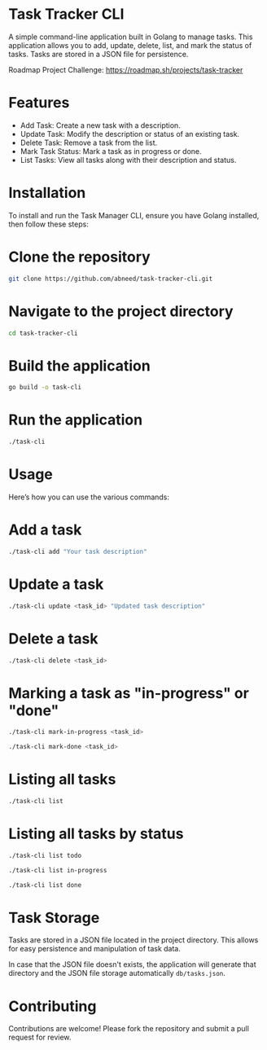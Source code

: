 # Task Tracker CLI

A simple command-line application built in Golang to manage tasks. This application allows you to add, update, delete, list, and mark the status of tasks. Tasks are stored in a JSON file for persistence.

Roadmap Project Challenge: https://roadmap.sh/projects/task-tracker

# Features
- Add Task: Create a new task with a description.
- Update Task: Modify the description or status of an existing task.
- Delete Task: Remove a task from the list.
- Mark Task Status: Mark a task as in progress or done.
- List Tasks: View all tasks along with their description and status.

# Installation
To install and run the Task Manager CLI, ensure you have Golang installed, then follow these steps:

# Clone the repository
```bash
git clone https://github.com/abneed/task-tracker-cli.git
```

# Navigate to the project directory
```bash
cd task-tracker-cli
```

# Build the application
```bash
go build -o task-cli
```

# Run the application
```bash
./task-cli
```

# Usage
Here’s how you can use the various commands:

# Add a task
```bash
./task-cli add "Your task description"
```

# Update a task
```bash
./task-cli update <task_id> "Updated task description"
```

# Delete a task
```bash
./task-cli delete <task_id>
```

# Marking a task as "in-progress" or "done"
```bash
./task-cli mark-in-progress <task_id>
```

```bash
./task-cli mark-done <task_id>
```

# Listing all tasks
```bash
./task-cli list
```

# Listing all tasks by status 
```bash
./task-cli list todo
```

```bash
./task-cli list in-progress
```

```bash
./task-cli list done
```

# Task Storage
Tasks are stored in a JSON file located in the project directory. This allows for easy persistence and manipulation of task data.

In case that the JSON file doesn't exists, the application will generate that directory and the JSON file storage automatically `db/tasks.json`.


# Contributing
Contributions are welcome! Please fork the repository and submit a pull request for review.
